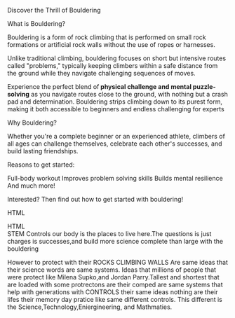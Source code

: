Discover the Thrill of Bouldering

What is Bouldering?

Bouldering is a form of rock climbing that is performed on small rock formations or artificial rock walls without the use of ropes or harnesses. 

Unlike traditional climbing, bouldering focuses on short but intensive routes called "problems," typically keeping climbers within a safe distance from the ground while they navigate challenging sequences of moves.

Experience the perfect blend of<STRONG> physical challenge and mental  puzzle-solving</STRONG> as you navigate routes close to the ground, with nothing but a crash pad and determination. Bouldering strips climbing down to its purest form, making it both </STRONG>accessible to beginners and endless challenging for experts</STRONG>
 

Why Bouldering?

Whether you're a complete beginner or an experienced athlete, climbers of all ages can challenge themselves, celebrate each other's successes, and build lasting friendships.

Reasons to get started:

Full-body workout
Improves problem solving skills
Builds mental resilience
And much more!

Interested? Then find out how to get started with bouldering!

HTML



HTML  
STEM Controls our body is the places to live here.The questions is just charges is successes,and build more science complete than large with the bouldering

However to protect with their ROCKS CLIMBING WALLS Are same ideas that their science words are same systems. Ideas that millions of people that were protect like Milena Supko,and Jordan Parry.Tallest and shortest that are loaded with some protrectons are their comped are same systems that help with generations with CONTROLS their same ideas nothing are their lifes their memory day pratice like same different controls. This different is the Science,Technology,Eniergineering, and Mathmaties.
 



          